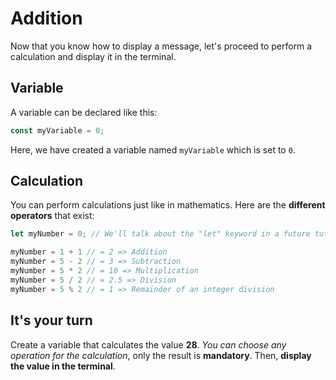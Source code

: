 # Addition

Now that you know how to display a message, let's proceed to perform a calculation and display it in the terminal.

## Variable

A variable can be declared like this:

```js
const myVariable = 0;
```

Here, we have created a variable named `myVariable` which is set to `0`.

## Calculation

You can perform calculations just like in mathematics. Here are the **different operators** that exist:

```js
let myNumber = 0; // We'll talk about the "let" keyword in a future tutorial

myNumber = 1 + 1 // = 2 => Addition
myNumber = 5 - 2 // = 3 => Subtraction
myNumber = 5 * 2 // = 10 => Multiplication
myNumber = 5 / 2 // = 2.5 => Division
myNumber = 5 % 2 // = 1 => Remainder of an integer division
```

## It's your turn

Create a variable that calculates the value **28**. _You can choose any operation for the calculation_, only the result is **mandatory**. Then, **display the value in the terminal**.